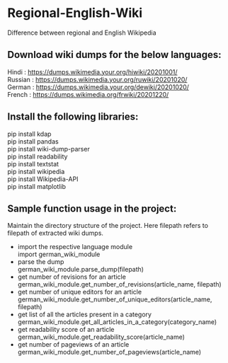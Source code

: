 # Regional-English-Wiki
Difference between regional and English Wikipedia

## Download wiki dumps for the below languages:<br>
Hindi : https://dumps.wikimedia.your.org/hiwiki/20201001/<br>
Russian : https://dumps.wikimedia.your.org/ruwiki/20201020/<br>
German : https://dumps.wikimedia.your.org/dewiki/20201020/<br>
French : https://dumps.wikimedia.org/frwiki/20201220/<br>

## Install the following libraries:<br>
pip install kdap<br>
pip install pandas<br>
pip install wiki-dump-parser<br>
pip install readability<br>
pip install textstat<br>
pip install wikipedia<br>
pip install Wikipedia-API<br>
pip install matplotlib<br>

## Sample function usage in the project:
Maintain the directory structure of the project. Here filepath refers to filepath of extracted wiki dumps.
* import the respective language module<br>
  import german_wiki_module
* parse the dump<br>
  german_wiki_module.parse_dump(filepath)
* get number of revisions for an article<br>
  german_wiki_module.get_number_of_revisions(article_name, filepath)
* get number of unique editors for an article<br>
  german_wiki_module.get_number_of_unique_editors(article_name, filepath)
* get list of all the articles present in a category<br>
  german_wiki_module.get_all_articles_in_a_category(category_name)
* get readability score of an article<br>
  german_wiki_module.get_readability_score(article_name)
* get number of pageviews of an article<br>
  german_wiki_module.get_number_of_pageviews(article_name)
